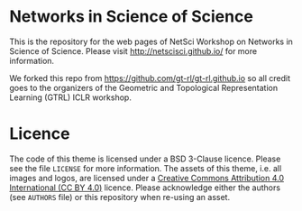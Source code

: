 

# Networks in Science of Science 

This is the repository for the web pages of NetSci Workshop on
Networks in Science of Science. Please visit
http://netscisci.github.io/ for more information.

We forked this repo from https://github.com/gt-rl/gt-rl.github.io so all credit goes to the organizers of the Geometric and Topological Representation Learning (GTRL) ICLR workshop.

# Licence

The code of this theme is licensed under a BSD 3-Clause licence. Please
see the file `LICENSE` for more information. The assets of this theme,
i.e. all images and logos, are licensed under a [Creative Commons Attribution
4.0 International (CC BY 4.0)](https://creativecommons.org/licenses/by/4.0/) licence.
Please acknowledge either the authors (see `AUTHORS` file) or this repository
when re-using an asset.
